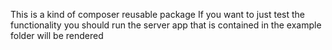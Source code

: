 This is a kind of composer reusable package
If you want to just test the functionality you should run the server app that is contained in the example folder will be rendered